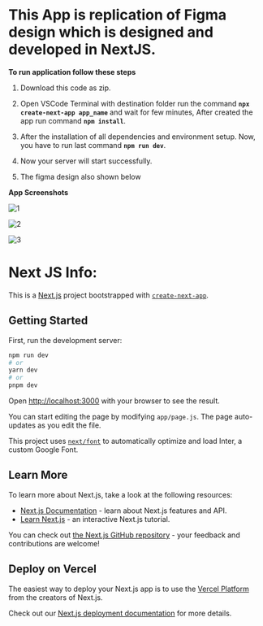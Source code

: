 # This App is replication of Figma design which is designed and developed in NextJS.

**To run application follow these steps**

1. Download this code as zip.

2. Open VSCode Terminal with destination folder run the command **`npx create-next-app app_name`** and wait for few minutes, After created the app run command **`npm install`**.

3. After the installation of all dependencies and environment setup. Now, you have to run last command **`npm run dev`**.

5. Now your server will start successfully.

6. The figma design also shown below 


**App Screenshots**

![1](https://github.com/anishVermaIsHere/vieweb/assets/97972189/0e8aa6cc-f711-48c8-9804-5e2959adc80e)

![2](https://github.com/anishVermaIsHere/vieweb/assets/97972189/81a0ced5-ba46-4150-8846-b90a7943ce2a)

![3](https://github.com/anishVermaIsHere/vieweb/assets/97972189/1660e31b-b178-49f1-871c-38d3084e1015)



# Next JS Info:

This is a [Next.js](https://nextjs.org/) project bootstrapped with [`create-next-app`](https://github.com/vercel/next.js/tree/canary/packages/create-next-app).

## Getting Started

First, run the development server:

```bash
npm run dev
# or
yarn dev
# or
pnpm dev
```

Open [http://localhost:3000](http://localhost:3000) with your browser to see the result.

You can start editing the page by modifying `app/page.js`. The page auto-updates as you edit the file.

This project uses [`next/font`](https://nextjs.org/docs/basic-features/font-optimization) to automatically optimize and load Inter, a custom Google Font.

## Learn More

To learn more about Next.js, take a look at the following resources:

- [Next.js Documentation](https://nextjs.org/docs) - learn about Next.js features and API.
- [Learn Next.js](https://nextjs.org/learn) - an interactive Next.js tutorial.

You can check out [the Next.js GitHub repository](https://github.com/vercel/next.js/) - your feedback and contributions are welcome!

## Deploy on Vercel

The easiest way to deploy your Next.js app is to use the [Vercel Platform](https://vercel.com/new?utm_medium=default-template&filter=next.js&utm_source=create-next-app&utm_campaign=create-next-app-readme) from the creators of Next.js.

Check out our [Next.js deployment documentation](https://nextjs.org/docs/deployment) for more details.
